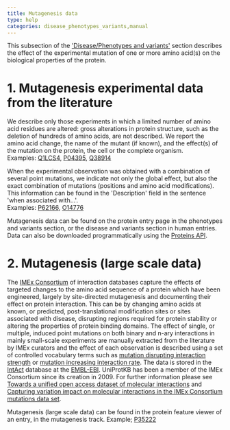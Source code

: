 ```yaml
---
title: Mutagenesis data
type: help
categories: disease_phenotypes_variants,manual
---
```


This subsection of the ['Disease/Phenotypes and variants'](https://www.uniprot.org/help/disease_phenotypes_variants_section) section describes the effect of the experimental mutation of one or more amino acid(s) on the biological properties of the protein.

# 1. Mutagenesis experimental data from the literature

We describe only those experiments in which a limited number of amino acid residues are altered: gross alterations in protein structure, such as the deletion of hundreds of amino acids, are not described. We report the amino acid change, the name of the mutant (if known), and the effect(s) of the mutation on the protein, the cell or the complete organism.  
Examples: [Q1LCS4](https://www.uniprot.org/uniprotkb/Q1LCS4#phenotypes_variants), [P04395](https://www.uniprot.org/uniprotkb/P04395#phenotypes_variants), [Q38914](https://www.uniprot.org/uniprotkb/Q38914#phenotypes_variants)

When the experimental observation was obtained with a combination of several point mutations, we indicate not only the global effect, but also the exact combination of mutations (positions and amino acid modifications). This information can be found in the 'Description' field in the sentence 'when associated with...'.  
Examples: [P62166](https://www.uniprot.org/uniprotkb/P62166/entry#disease_variants), [O14776](https://www.uniprot.org/uniprotkb/O14776/entry#disease_variants)

Mutagenesis data can be found on the protein entry page in the phenotypes and variants section, or the disease and variants section in human entries. Data can also be downloaded programmatically using the [Proteins API](https://www.ebi.ac.uk/proteins/api/doc/#!/mutagenesis/search).

# 2. Mutagenesis (large scale data)

The [IMEx Consortium](https://www.imexconsortium.org/) of interaction databases capture the effects of targeted changes to the amino acid sequence of a protein which have been engineered, largely by site-directed mutagenesis and documenting their effect on protein interaction. This can be by changing amino acids at known, or predicted, post-translational modification sites or sites associated with disease, disrupting regions required for protein stability or altering the properties of protein binding domains. The effect of single, or multiple, induced point mutations on both binary and n-ary interactions in mainly small-scale experiments are manually extracted from the literature by IMEx curators and the effect of each observation is described using a set of controlled vocabulary terms such as [mutation disrupting interaction strength](https://ontobee.org/ontology/MI?iri=http://purl.obolibrary.org/obo/MI_1128) or [mutation increasing interaction rate](https://ontobee.org/ontology/MI?iri=http://purl.obolibrary.org/obo/MI_1131). The data is stored in the [IntAct](https://www.ebi.ac.uk/intact/home) database at the [EMBL-EBI](https://www.ebi.ac.uk/).
UniProtKB has been a member of the IMEx Consortium since its creation in 2009. For further information please see [Towards a unified open access dataset of molecular interactions](https://www.nature.com/articles/s41467-020-19942-z) and [Capturing variation impact on molecular interactions in the IMEx Consortium mutations data set](https://www.nature.com/articles/s41467-018-07709-6).

Mutagenesis (large scale data) can be found in the protein feature viewer of an entry, in the mutagenesis track. 
Example; [P35222](https://www.uniprot.org/uniprotkb/P35222/feature-viewer?loadFeatures=true)
